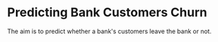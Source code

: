 # Predicting Bank Customers Churn

The aim is to predict whether a bank's customers leave the bank or not.
